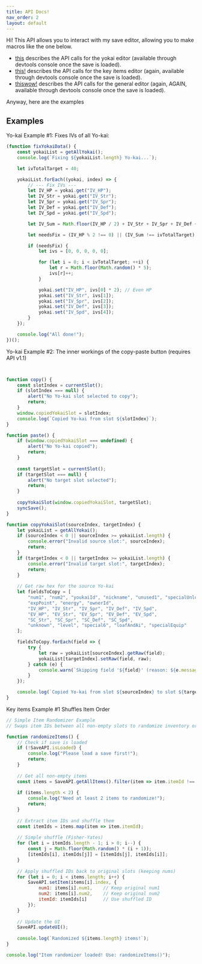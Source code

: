 ```yaml
---
title: API Docs!
nav_order: 2
layout: default
---
```


Hi! This API allows you to interact with my save editor, allowing you to make macros like the one below.
* [this]() describes the API calls for the yokai editor (available through devtools console once the save is loaded).
* [this!]() describes the API calls for the key items editor  (again, available through devtools console once the save is loaded).
* [thiswow!]() describes the API calls for the general editor  (again, AGAIN, available through devtools console once the save is loaded).

Anyway, here are the examples


## Examples

Yo-kai Example #1: Fixes IVs of all Yo-kai:
```js
(function fixYokaiData() {
    const yokaiList = getAllYokai();
    console.log(`Fixing ${yokaiList.length} Yo-kai...`);

    let ivTotalTarget = 40;

    yokaiList.forEach((yokai, index) => {
        // --- Fix IVs ---
        let IV_HP = yokai.get("IV_HP");
        let IV_Str = yokai.get("IV_Str");
        let IV_Spr = yokai.get("IV_Spr");
        let IV_Def = yokai.get("IV_Def");
        let IV_Spd = yokai.get("IV_Spd");

        let IV_Sum = Math.floor(IV_HP / 2) + IV_Str + IV_Spr + IV_Def + IV_Spd;

        let needsFix = (IV_HP % 2 !== 0) || (IV_Sum !== ivTotalTarget);

        if (needsFix) {
            let ivs = [0, 0, 0, 0, 0];

            for (let i = 0; i < ivTotalTarget; ++i) {
                let r = Math.floor(Math.random() * 5);
                ivs[r]++;
            }

            yokai.set("IV_HP", ivs[0] * 2); // Even HP
            yokai.set("IV_Str", ivs[1]);
            yokai.set("IV_Spr", ivs[2]);
            yokai.set("IV_Def", ivs[3]);
            yokai.set("IV_Spd", ivs[4]);
        }
    });

    console.log("All done!");
})();
```

Yo-kai Example #2: The inner workings of the copy-paste button (requires API v1.1)
```js


function copy() {
    const slotIndex = currentSlot();
    if (slotIndex === null) {
        alert("No Yo-kai slot selected to copy");
        return;
    }
    window.copiedYokaiSlot = slotIndex;
    console.log(`Copied Yo-kai from slot ${slotIndex}`);
}

function paste() {
    if (window.copiedYokaiSlot === undefined) {
        alert("No Yo-kai copied");
        return;
    }
    
    const targetSlot = currentSlot();
    if (targetSlot === null) {
        alert("No target slot selected");
        return;
    }
    
    copyYokaiSlot(window.copiedYokaiSlot, targetSlot);
    syncSave();
}

function copyYokaiSlot(sourceIndex, targetIndex) {
    let yokaiList = getAllYokai();
    if (sourceIndex < 0 || sourceIndex >= yokaiList.length) {
        console.error("Invalid source slot:", sourceIndex);
        return;
    }
    if (targetIndex < 0 || targetIndex >= yokaiList.length) {
        console.error("Invalid target slot:", targetIndex);
        return;
    }
    
    // Get raw hex for the source Yo-kai
    let fieldsToCopy = [
        "num1", "num2", "youkaiId", "nickname", "unused1", "specialUnlock",
        "expPoint", "energy", "ownerId", 
        "IV_HP", "IV_Str", "IV_Spr", "IV_Def", "IV_Spd",
        "EV_HP", "EV_Str", "EV_Spr", "EV_Def", "EV_Spd",
        "SC_Str", "SC_Spr", "SC_Def", "SC_Spd",
        "unknown", "level", "special6", "loafAndAi", "specialEquip"
    ];

    fieldsToCopy.forEach(field => {
        try {
            let raw = yokaiList[sourceIndex].getRaw(field);
            yokaiList[targetIndex].setRaw(field, raw);
        } catch (e) {
            console.warn(`Skipping field '${field}' (reason: ${e.message})`);
        }
    });

    console.log(`Copied Yo-kai from slot ${sourceIndex} to slot ${targetIndex}`);
}
```

Key items Example #1 Shuffles Item Order
```js
// Simple Item Randomizer Example
// Swaps item IDs between all non-empty slots to randomize inventory order

function randomizeItems() {
    // Check if save is loaded
    if (!SaveAPI.isLoaded) {
        console.log("Please load a save first!");
        return;
    }
    
    // Get all non-empty items
    const items = SaveAPI.getAllItems().filter(item => item.itemId !== 0);
    
    if (items.length < 2) {
        console.log("Need at least 2 items to randomize!");
        return;
    }
    
    // Extract item IDs and shuffle them
    const itemIds = items.map(item => item.itemId);
    
    // Simple shuffle (Fisher-Yates)
    for (let i = itemIds.length - 1; i > 0; i--) {
        const j = Math.floor(Math.random() * (i + 1));
        [itemIds[i], itemIds[j]] = [itemIds[j], itemIds[i]];
    }
    
    // Apply shuffled IDs back to original slots (keeping nums)
    for (let i = 0; i < items.length; i++) {
        SaveAPI.setItem(items[i].index, {
            num1: items[i].num1,    // Keep original num1
            num2: items[i].num2,    // Keep original num2
            itemId: itemIds[i]      // Use shuffled ID
        });
    }
    
    // Update the UI
    SaveAPI.updateUI();
    
    console.log(`Randomized ${items.length} items!`);
}

console.log("Item randomizer loaded! Use: randomizeItems()");
```
